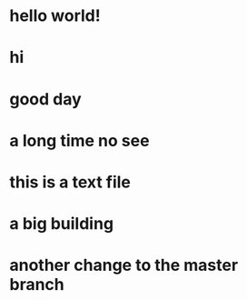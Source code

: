 # hello world!
# hi

# good day

# a long time no see

# this is a text file

# a big building

# another change to the master branch